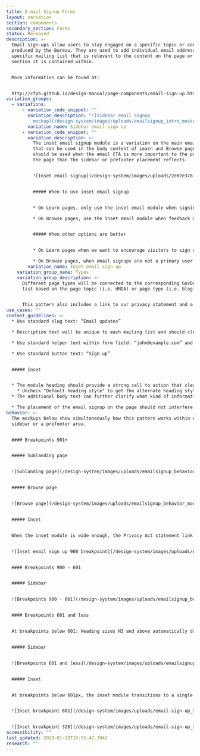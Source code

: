 ```yaml
---
title: E-mail Signup Forms
layout: variation
section: components
secondary_section: Forms
status: Released
description: >-
  Email sign-ups allow users to stay engaged on a specific topic or content type
  produced by the Bureau. They are used to add individual email addresses to a
  specific mailing list that is relevant to the content on the page or the
  section it is contained within.


  More information can be found at:


  http://cfpb.github.io/design-manual/page-components/email-sign-up.html
variation_groups:
  - variations:
      - variation_code_snippet: ""
        variation_description: "![Sidebar email signup
          mockup](/design-system/images/uploads/emailsignup_intro_mockup.png)"
        variation_name: Sidebar email sign up
      - variation_code_snippet: ""
        variation_description: >-
          The inset email signup module is a variation on the main email signup
          that can be used in the body content of Learn and Browse pages. It
          should be used when the email CTA is more important to the purpose of
          the page than the sidebar or prefooter placement reflects.


          ![Inset email signup](/design-system/images/uploads/2e07e378-4adf-11e8-96a7-67d2534eec85.png)


          ##### When to use inset email signup


          * On Learn pages, only use the inset email module when signing up for the email list is a primary user goal for the page, for example job seekers signing up for job announcements.

          * On Browse pages, use the inset email module when feedback modules or other prefooter content competes with the prefooter email signup CTA, or when signing up for the email list is a primary user goal.


          ##### When other options are better


          * On Learn pages when we want to encourage visitors to sign up for an email list but the list itself is not a primary user goal, use the standard sidebar email signup.

          * On Browse pages, when email signups are not a primary user goal, and the prefooter/end of page content has no other CTAs to compete with the email signup, use the standard prefooter email signup.
        variation_name: Inset email sign up
    variation_group_name: Types
    variation_group_description: >-
      Different page types will be connected to the corresponding GovDelivery
      list based on the page topic (i.e. HMDA) or page type (i.e. blog).


      This pattern also includes a link to our privacy statement and a an optional call to action to subscribe to an RSS feed.
use_cases: ""
content_guidelines: >-
  * Use standard slug text: “Email updates”

  * Description text will be unique to each mailing list and should clearly set expectations for what a user will receive as a result of signing up. Email address field should always be marked required.

  * Use standard helper text within form field: “john@example.com” and standard privacy policy text before the button.

  * Use standard button text: “Sign up”


  ##### Inset


  * The module heading should provide a strong call to action that clearly sets expectations for what a user will receive as a result of signing up.
    * Uncheck "Default heading style" to get the alternate heading style that we want in this inset module
  * The additional body text can further clarify what kind of information will be in the emails, with a focus on the value users will receive from the emails.

  * The placement of the email signup on the page should not interfere with the primary page goal. Users respond better to follow-on requests that happen after their primary goal has been met.
behavior: >-
  The mockups below show simultaneously how this pattern works within either a
  sidebar or a prefooter area.


  #### Breakpoints 901+


  ##### Sublanding page


  ![Sublanding page](/design-system/images/uploads/emailsignup_behavior_mockup_1.jpg)


  ##### Browse page


  ![Browse page](/design-system/images/uploads/emailsignup_behavior_mockup_2.jpg)


  ##### Inset


  When the inset module is wide enough, the Privacy Act statement link is displayed inline with the sign up button, right-aligned.


  ![Inset email sign up 900 breakpoint](/design-system/images/uploads/email-sign-up_learn.png)


  #### Breakpoints 900 - 601


  ##### Sidebar


  ![Breakpoints 900 - 601](/design-system/images/uploads/emailsignup_behavior_mockup_3.jpg)


  #### Breakpoints 601 and less


  At breakpoints below 601: Heading sizes H3 and above automatically drop down one level and the mobile link style is used for the call to action link(s).


  ##### Sidebar


  ![Breakpoints 601 and less](/design-system/images/uploads/emailsignup_behavior_mockup_4.jpg)


  ##### Inset


  At breakpoints below 601px, the inset module transitions to a single column and stacks above the full-width text. The signup button extends the full width of the module at the smallest breakpoint, 320px.


  ![Inset breakpoint 601](/design-system/images/uploads/email-sign-up_learn_601.png)


  ![Inset breakpoint 320](/design-system/images/uploads/email-sign-up_learn_320.png)
accessibility: ""
last_updated: 2020-01-28T15:55:47.394Z
research: ""
---
```

